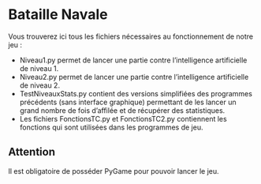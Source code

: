 # Bataille Navale


Vous trouverez ici tous les fichiers nécessaires au fonctionnement de notre jeu :

- Niveau1.py permet de lancer une partie contre l’intelligence artificielle de niveau 1.
- Niveau2.py permet de lancer une partie contre l’intelligence artificielle de niveau 2.
- TestNiveauxStats.py contient des versions simplifiées des programmes précédents (sans interface graphique) permettant de les lancer un grand nombre de fois d’affilée et de récupérer des statistiques.
- Les fichiers FonctionsTC.py et FonctionsTC2.py contiennent les fonctions qui sont utilisées dans les programmes de jeu.

## Attention
Il est obligatoire de posséder PyGame pour pouvoir lancer le jeu.